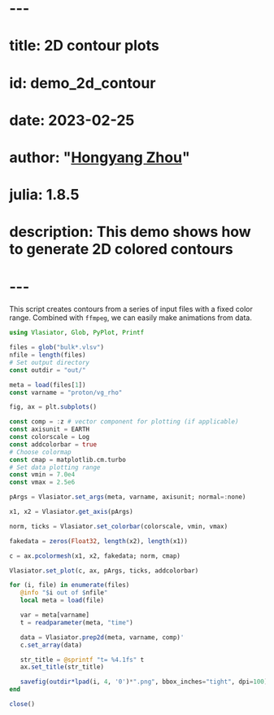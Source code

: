 # ---
# title: 2D contour plots
# id: demo_2d_contour
# date: 2023-02-25
# author: "[Hongyang Zhou](https://github.com/henry2004y)"
# julia: 1.8.5
# description: This demo shows how to generate 2D colored contours
# ---

This script creates contours from a series of input files with a fixed color range.
Combined with `ffmpeg`, we can easily make animations from data.
```julia
using Vlasiator, Glob, PyPlot, Printf

files = glob("bulk*.vlsv")
nfile = length(files)
# Set output directory
const outdir = "out/"

meta = load(files[1])
const varname = "proton/vg_rho"

fig, ax = plt.subplots()

const comp = :z # vector component for plotting (if applicable)
const axisunit = EARTH
const colorscale = Log
const addcolorbar = true
# Choose colormap
const cmap = matplotlib.cm.turbo
# Set data plotting range
const vmin = 7.0e4
const vmax = 2.5e6

pArgs = Vlasiator.set_args(meta, varname, axisunit; normal=:none)

x1, x2 = Vlasiator.get_axis(pArgs)

norm, ticks = Vlasiator.set_colorbar(colorscale, vmin, vmax)

fakedata = zeros(Float32, length(x2), length(x1))

c = ax.pcolormesh(x1, x2, fakedata; norm, cmap)

Vlasiator.set_plot(c, ax, pArgs, ticks, addcolorbar)

for (i, file) in enumerate(files)
   @info "$i out of $nfile"
   local meta = load(file)

   var = meta[varname]
   t = readparameter(meta, "time")

   data = Vlasiator.prep2d(meta, varname, comp)'
   c.set_array(data)

   str_title = @sprintf "t= %4.1fs" t
   ax.set_title(str_title)

   savefig(outdir*lpad(i, 4, '0')*".png", bbox_inches="tight", dpi=100)
end

close()
```